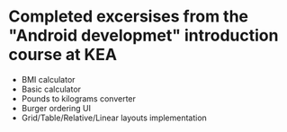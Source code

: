 # Completed excersises from the "Android developmet" introduction course at KEA
- BMI calculator
- Basic calculator
- Pounds to kilograms converter
- Burger ordering UI
- Grid/Table/Relative/Linear layouts implementation

